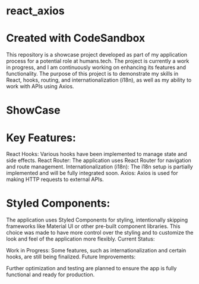 # react_axios

# Created with CodeSandbox

This repository is a showcase project developed as part of my application process for a potential role at humans.tech. The project is currently a work in progress, and I am continuously working on enhancing its features and functionality. The purpose of this project is to demonstrate my skills in React, hooks, routing, and internationalization (i18n), as well as my ability to work with APIs using Axios.

# ShowCase

# Key Features:

React Hooks: Various hooks have been implemented to manage state and side effects.
React Router: The application uses React Router for navigation and route management.
Internationalization (i18n): The i18n setup is partially implemented and will be fully integrated soon.
Axios: Axios is used for making HTTP requests to external APIs.

# Styled Components:

The application uses Styled Components for styling, intentionally skipping frameworks like Material UI or other pre-built component libraries. This choice was made to have more control over the styling and to customize the look and feel of the application more flexibly.
Current Status:

Work in Progress: Some features, such as internationalization and certain hooks, are still being finalized.
Future Improvements:

Further optimization and testing are planned to ensure the app is fully functional and ready for production.
